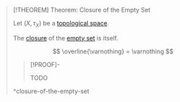 >[!THEOREM] Theorem: Closure of the Empty Set
>
>Let $(X, \tau_X)$ be a [topological space](../Topological%20Spaces/Topological%20Space.md).
>
>The [closure](Closure.md) of the [empty set](../../Set%20Theory/The%20Empty%20Set.md) is itself.
>
>$$
>\overline{\varnothing} = \varnothing
>$$
>
>>[!PROOF]-
>>
>>TODO
>>
>
>^closure-of-the-empty-set
>